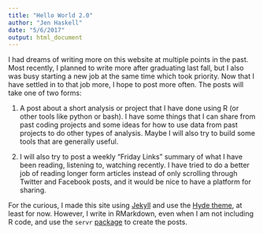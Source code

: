 ```yaml
---
title: "Hello World 2.0"
author: "Jen Haskell"
date: "5/6/2017"
output: html_document
---
```




I had dreams of writing more on this website at multiple points in the past. Most recently, I planned to write more after graduating last fall, but I also was busy starting a new job at the same time which took priority. Now that I have settled in to that job more, I hope to post more often. The posts will take one of two forms: 

1. A post about a short analysis or project that I have done using R (or other tools like python or bash). I have some things that I can share from past coding projects and some ideas for how to use data from past projects to do other types of analysis. Maybe I will also try to build some tools that are generally useful.

2. I will also try to post a weekly “Friday Links” summary of what I have been reading, listening to, watching recently. I have tried to do a better job of reading longer form articles instead of only scrolling through Twitter and Facebook posts, and it would be nice to have a platform for sharing.

For the curious, I made this site using [Jekyll](https://jekyllrb.com/) and use the [Hyde theme](http://hyde.getpoole.com/), at least for now. However, I write in RMarkdown, even when I am not including R code, and use the `servr` [package](https://jekyll.yihui.name/2014/09/jekyll-with-knitr.html) to create the posts.


